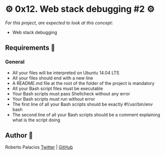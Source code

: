 # :gear: 0x12. Web stack debugging #2 :gear:
 
*For this project, are expected to look at this concept:*

- Web stack debugging

## Requirements :triangular_ruler:
### General
- All your files will be interpreted on Ubuntu 14.04 LTS
- All your files should end with a new line
- A README.md file at the root of the folder of the project is mandatory
- All your Bash script files must be executable
- Your Bash scripts must pass Shellcheck without any error
- Your Bash scripts must run without error
- The first line of all your Bash scripts should be exactly #!/usr/bin/env bash
- The second line of all your Bash scripts should be a comment explaining what is the script doing

## Author :book:
Roberto Palacios [Twitter](https://twitter.com/robpalacios11) | [GitHub](https://github.com/robpalacios1)
